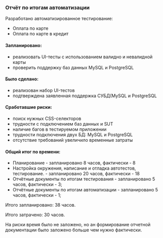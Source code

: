 ### Отчёт по итогам автоматизации
Разработано автоматизированное тестирование:
* Оплата по карте
* Оплата по карте в кредит

#### Запланировано:
- реализовать UI-тесты с использованием валидно и невалидной карты
- проверить поддержку баз данных MySQL и PostgreSQL

#### Было сделано:
- реализован набор UI-тестов
- подтверждена заявленная поддержка СУБД(MySQL и PostgreSQL

#### Сработавшие риски:
- поиск нужных CSS-селекторов
- трудности с подключением баз данных и SUT
- наличие багов в тестируемом приложении
- трудности подключения двух БД: MySQL и PostgreSQL
- отсутствие требований увеличило временные затраты

#### Общий итог по времени:
- Планирование - запланировано 8 часов, фактически - 8
- Настройка окружения, написание и отладка автотестов, тестирование. - запланировано 20 часов, фактически - 18
- Отчётные документы по итогам тестирования - запланировано 5 часов, фактически - 3;
- Отчётные документы по итогам автоматизации - запланировано 5 часов, фактически - 1;

Итого запланировано: 38 часов.

Итого затрачено: 30 часов.

На риски время было не заложено, но ан формирование отчетной документации было заложено больше чем нужно фактически.